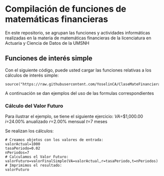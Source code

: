 # Compilación  de funciones de matemáticas financieras

En este repositorio, se agrupan las funciones y actividades informáticas realizadas en la materia de matemáticas financieras de la licenciatura en Actuaria y Ciencia de Datos de la UMSNH

## Funciones de interés simple

Con el siguiente código, puede usted cargar las funciones relativas a los cálculos de interés simple:

```{r}
source("https://raw.githubusercontent.com/YoselinCA/ClaseMateFinanciera/refs/heads/main/FormulasInteresSimple%20(1).R")
```
A continuación se dan ejemplos del uso de las formulas correspondientes

### Cálculo del Valor Futuro

Para ilustrar el ejemplo, se tiene el siguiente ejercicio:
$VA$=$1,000.00
$i$=24.00% anualizado
$r$=2.00% mensual
$t$=7 meses

Se realizan los cálculos:
```{r}
# Creamos objetos con los valores de entrada:
valorActual=1000
tasaPeriodo=0.02
nPeriodos=7
# Calculamos el Valor Futuro:
valorFuturo=valorFinalSimple(VA=valorActual,r=tasaPeriodo,t=nPeriodos)
# Imprimimos el resultado:
valorFuturo
```

